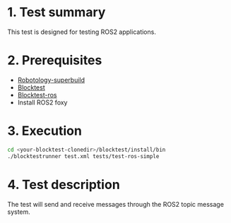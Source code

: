 # 1. Test summary
This test is designed for testing ROS2 applications.

# 2. Prerequisites
- [Robotology-superbuild](https://github.com/robotology/robotology-superbuild)
- [Blocktest](https://github.com/robotology/blocktest)
- [Blocktest-ros](https://github.com/robotology/blocktest-ros-plugins)
- Install ROS2 foxy

# 3. Execution
```bash
cd <your-blocktest-clonedir>/blocktest/install/bin
./blocktestrunner test.xml tests/test-ros-simple
```

# 4. Test description
The test will send and receive messages through the ROS2 topic message system.

